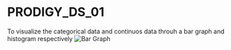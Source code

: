# PRODIGY_DS_01
To visualize the categorical data and continuos data throuh a bar graph and histogram respectively
![Bar Graph](task1.5.PNG)
